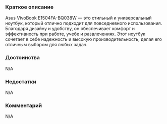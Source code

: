 ### **Краткое описание**
Asus VivoBook E1504FA-BQ038W — это стильный и универсальный ноутбук, который отлично подходит для повседневного использования. Благодаря дизайну и удобству, он обеспечивает комфорт и эффективность при работе, учебе и развлечениях. Этот ноутбук сочетает в себе надежность и высокую производительность, делая его отличным выбором для любых задач.

### **Достоинства**
N/A

### **Недостатки**
N/A

### **Комментарий**
N/A

